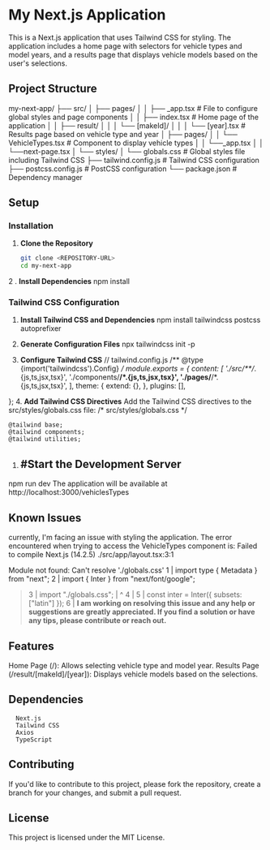# My Next.js Application

This is a Next.js application that uses Tailwind CSS for styling. The application includes a home page with selectors for vehicle types and model years, and a results page that displays vehicle models based on the user's selections.

## Project Structure

my-next-app/
├── src/
│ ├── pages/
│ │ ├── _app.tsx # File to configure global styles and page components
│ │ ├── index.tsx # Home page of the application
│ │ ├── result/
│ │ │ └── [makeId]/
│ │ │ └── [year].tsx # Results page based on vehicle type and year
│ ├── pages/
│ │ └── VehicleTypes.tsx # Component to display vehicle types
│ │ └──_app.tsx
│ │ └──next-page.tsx
│ └── styles/
│ └── globals.css # Global styles file including Tailwind CSS
├── tailwind.config.js # Tailwind CSS configuration
├── postcss.config.js # PostCSS configuration
└── package.json # Dependency manager


## Setup

### Installation

1. **Clone the Repository**

   ```bash
   git clone <REPOSITORY-URL>
   cd my-next-app
2 . **Install Dependencies**
    npm install


### Tailwind CSS Configuration


1. **Install Tailwind CSS and Dependencies**
    npm install tailwindcss postcss autoprefixer
   
2. **Generate Configuration Files**
     npx tailwindcss init -p


3. **Configure Tailwind CSS**
// tailwind.config.js
/** @type {import('tailwindcss').Config} */
module.exports = {
  content: [
    './src/**/*.{js,ts,jsx,tsx}',
    './components/**/*.{js,ts,jsx,tsx}',
    './pages/**/*.{js,ts,jsx,tsx}',
  ],
  theme: {
    extend: {},
  },
  plugins: [],

};
4. **Add Tailwind CSS Directives**
Add the Tailwind CSS directives to the src/styles/globals.css file:
      /* src/styles/globals.css */
    
    @tailwind base;
    @tailwind components;
    @tailwind utilities;


1. ## #Start the Development Server
 npm run dev
The application will be available at http://localhost:3000/vehiclesTypes


## Known Issues
currently, I'm facing an issue with styling the application. The error encountered when trying to access the VehicleTypes component is:
Failed to compile
Next.js (14.2.5)
./src/app/layout.tsx:3:1

Module not found: Can't resolve './globals.css'
  1 | import type { Metadata } from "next";
  2 | import { Inter } from "next/font/google";
> 3 | import "./globals.css";
    | ^
  4 |
  5 | const inter = Inter({ subsets: ["latin"] });
  6 |
**I am working on resolving this issue and any help or suggestions are greatly appreciated. If you find a solution or have any tips, please contribute or reach out.**

## Features
Home Page (/): Allows selecting vehicle type and model year.
Results Page (/result/[makeId]/[year]): Displays vehicle models based on the selections.

## Dependencies
      Next.js
      Tailwind CSS
      Axios
      TypeScript
## Contributing
If you'd like to contribute to this project, please fork the repository, create a branch for your changes, and submit a pull request.

## License 
This project is licensed under the MIT License.


